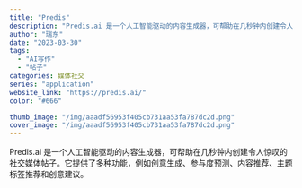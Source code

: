 ```yaml
---
title: "Predis"
description: "Predis.ai 是一个人工智能驱动的内容生成器，可帮助在几秒钟内创建令人惊叹的社交媒体帖子。它提供了多种功能，例如创"
author: "瑞东"
date: "2023-03-30"
tags:
  - "AI写作"
  - "帖子"
categories: 媒体社交
series: "application"
website_link: "https://predis.ai/"
color: "#666"

thumb_image: "/img/aaadf56953f405cb731aa53fa787dc2d.png"
cover_image: "/img/aaadf56953f405cb731aa53fa787dc2d.png"
---
```


Predis.ai 是一个人工智能驱动的内容生成器，可帮助在几秒钟内创建令人惊叹的社交媒体帖子。它提供了多种功能，例如创意生成、参与度预测、内容推荐、主题标签推荐和创意建议。